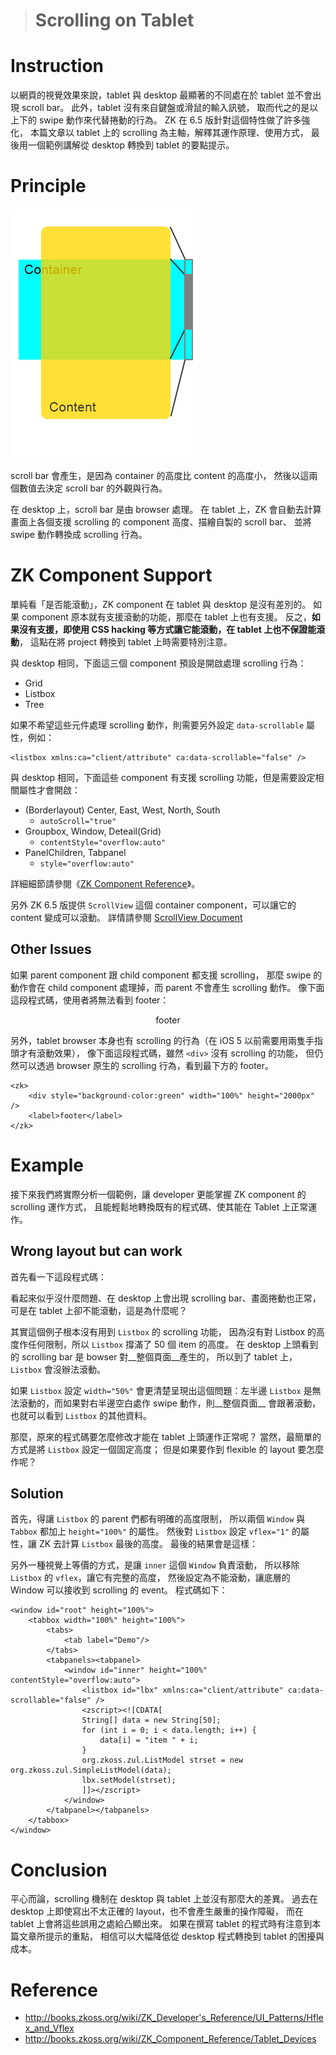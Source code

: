 >	# Scrolling on Tablet #

Instruction
===========
以網頁的視覺效果來說，tablet 與 desktop 
最顯著的不同處在於 tablet 並不會出現 scroll bar。
此外，tablet 沒有來自鍵盤或滑鼠的輸入訊號，
取而代之的是以上下的 swipe 動作來代替捲動的行為。
ZK 在 6.5 版針對這個特性做了許多強化，
本篇文章以 tablet 上的 scrolling 為主軸，解釋其運作原理、使用方式，
最後用一個範例講解從 desktop 轉換到 tablet 的要點提示。

Principle
=========
![scroll diagram](image/scrollDiagram.png)

scroll bar 會產生，是因為 container 的高度比 content 的高度小，
然後以這兩個數值去決定 scroll bar 的外觀與行為。

在 desktop 上，scroll bar 是由 browser 處理。
在 tablet 上，ZK 會自動去計算畫面上各個支援 scrolling 的 component 高度、描繪自製的 scroll bar、
並將 swipe 動作轉換成 scrolling 行為。

ZK Component Support
====================
單純看「是否能滾動」，ZK component 在 tablet 與 desktop 是沒有差別的。
如果 component 原本就有支援滾動的功能，那麼在 tablet 上也有支援。
反之，__如果沒有支援，即使用 CSS hacking 等方式讓它能滾動，在 tablet 上也不保證能滾動__，
這點在將 project 轉換到 tablet 上時需要特別注意。

與 desktop 相同，下面這三個 component 預設是開啟處理 scrolling 行為：

* Grid
* Listbox
* Tree

如果不希望這些元件處理 scrolling 動作，則需要另外設定 `data-scrollable` 屬性，例如：

	<listbox xmlns:ca="client/attribute" ca:data-scrollable="false" />

與 desktop 相同，下面這些 component 有支援 scrolling 功能，但是需要設定相關屬性才會開啟：

* (Borderlayout) Center, East, West, North, South
	* `autoScroll="true"`
* Groupbox, Window, Deteail(Grid)
	* `contentStyle="overflow:auto"`
* PanelChildren, Tabpanel
	* `style="overflow:auto"`

詳細細節請參閱《[ZK Component Reference](http://books.zkoss.org/wiki/ZK_Component_Reference)》。

另外 ZK 6.5 版提供 `ScrollView` 這個 container component，可以讓它的 content 變成可以滾動。
詳情請參閱 [ScrollView Document](http://books.zkoss.org/wiki/ZK_Component_Reference/Tablet_Devices/Components/Scrollview)

Other Issues
------------
如果 parent component 跟 child component 都支援 scrolling，
那麼 swipe 的動作會在 child component 處理掉，而 parent 不會產生 scrolling 動作。
像下面這段程式碼，使用者將無法看到 footer：

<borderlayout height="100px">
	<center autoscroll="true">
		<div height="100px">
			<listbox height="100px">
				<listitem forEach="1,2,3,4,5">
					<listcell label="${each}"></listcell>
				</listitem>
			</listbox>
			<label>footer</label>
		</div>
	</center>
</borderlayout>

另外，tablet browser 本身也有 scrolling 的行為（在 iOS 5 以前需要用兩隻手指頭才有滾動效果），
像下面這段程式碼，雖然 `<div>` 沒有 scrolling 的功能，
但仍然可以透過 browser 原生的 scrolling 行為，看到最下方的 footer。

	<zk>
		<div style="background-color:green" width="100%" height="2000px" />
		<label>footer</label>
	</zk>

Example
=======
接下來我們將實際分析一個範例，讓 developer 更能掌握 ZK component 的 scrolling 運作方式，
且能輕鬆地轉換既有的程式碼、使其能在 Tablet 上正常運作。

Wrong layout but can work
-------------------------
首先看一下這段程式碼：

<window id="root">
	<tabbox width="100%">
		<tabs>
			<tab label="Demo"/>
		</tabs>
		<tabpanels><tabpanel>
			<window id="inner">
				<listbox id="lbx" />
				<zscript><![CDATA[
				//generate data for listbox
				String[] data = new String[50];
				for (int i = 0; i < data.length; i++) {
					data[i] = "item " + i;
				}
				org.zkoss.zul.ListModel strset = new org.zkoss.zul.SimpleListModel(data);
				lbx.setModel(strset);
				]]></zscript>
			</window>
		</tabpanel></tabpanels>
	</tabbox>
</window>
	
看起來似乎沒什麼問題、在 desktop 上會出現 scrolling bar、畫面捲動也正常，
可是在 tablet 上卻不能滾動，這是為什麼呢？

其實這個例子根本沒有用到 `Listbox` 的 scrolling 功能，
因為沒有對 Listbox 的高度作任何限制，所以 `Listbox` 撐滿了 50 個 item 的高度。
在 desktop 上頭看到的 scrolling bar 是 bowser 對__整個頁面__產生的，
所以到了 tablet 上，`Listbox` 會沒辦法滾動。

如果 `Listbox` 設定 `width="50%"` 會更清楚呈現出這個問題：左半邊 `Listbox` 是無法滾動的，而如果對右半邊空白處作 swipe 動作，則__整個頁面__ 會跟著滾動，也就可以看到 `Listbox` 的其他資料。

那麼，原來的程式碼要怎麼修改才能在 tablet 上頭運作正常呢？
當然，最簡單的方式是將 `Listbox` 設定一個固定高度；
但是如果要作到 flexible 的 layout 要怎麼作呢？

Solution
--------
首先，得讓 `Listbox` 的 parent 們都有明確的高度限制，
所以兩個 `Window` 與 `Tabbox` 都加上 `height="100%"` 的屬性。
然後對 `Listbox` 設定 `vflex="1"` 的屬性，讓 ZK 去計算 `Listbox` 最後的高度。
最後的結果會是這樣：

<window id="root" height="100%">
	<tabbox width="100%" height="100%">
		<tabs>
			<tab label="Demo"/>
		</tabs>
		<tabpanels><tabpanel>
			<window id="inner" height="100%">
				<listbox id="lbx" vflex="1" />
				<zscript><![CDATA[
				String[] data = new String[50];
				for (int i = 0; i < data.length; i++) {
					data[i] = "item " + i;
				}
				org.zkoss.zul.ListModel strset = new org.zkoss.zul.SimpleListModel(data);
				lbx.setModel(strset);
				]]></zscript>
			</window>
		</tabpanel></tabpanels>
	</tabbox>
</window>

另外一種視覺上等價的方式，是讓 `inner` 這個 `Window` 負責滾動，
所以移除 `Listbox` 的 `vflex`，讓它有完整的高度，
然後設定為不能滾動，讓底層的 Window 可以接收到 scrolling 的 event。
程式碼如下：

	<window id="root" height="100%">
		<tabbox width="100%" height="100%">
			<tabs>
				<tab label="Demo"/>
			</tabs>
			<tabpanels><tabpanel>
				<window id="inner" height="100%" contentStyle="overflow:auto">
					<listbox id="lbx" xmlns:ca="client/attribute" ca:data-scrollable="false" />
					<zscript><![CDATA[
					String[] data = new String[50];
					for (int i = 0; i < data.length; i++) {
						data[i] = "item " + i;
					}
					org.zkoss.zul.ListModel strset = new org.zkoss.zul.SimpleListModel(data);
					lbx.setModel(strset);
					]]></zscript>
				</window>
			</tabpanel></tabpanels>
		</tabbox>
	</window>

Conclusion
==========
平心而論，scrolling 機制在 desktop 與 tablet 上並沒有那麼大的差異。
過去在 desktop 上即使寫出不太正確的 layout，也不會產生嚴重的操作障礙，
而在 tablet 上會將這些誤用之處給凸顯出來。
如果在撰寫 tablet 的程式時有注意到本篇文章所提示的重點，
相信可以大幅降低從 desktop 程式轉換到 tablet 的困擾與成本。

Reference
=========
* http://books.zkoss.org/wiki/ZK_Developer's_Reference/UI_Patterns/Hflex_and_Vflex
* http://books.zkoss.org/wiki/ZK_Component_Reference/Tablet_Devices
